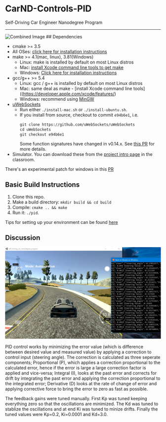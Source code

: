 # CarND-Controls-PID
Self-Driving Car Engineer Nanodegree Program

---
<img src="./pipeline_steps/step_0_original.png" width="480" alt="Combined Image"/>
## Dependencies

* cmake >= 3.5
 * All OSes: [click here for installation instructions](https://cmake.org/install/)
* make >= 4.1(mac, linux), 3.81(Windows)
  * Linux: make is installed by default on most Linux distros
  * Mac: [install Xcode command line tools to get make](https://developer.apple.com/xcode/features/)
  * Windows: [Click here for installation instructions](http://gnuwin32.sourceforge.net/packages/make.htm)
* gcc/g++ >= 5.4
  * Linux: gcc / g++ is installed by default on most Linux distros
  * Mac: same deal as make - [install Xcode command line tools]((https://developer.apple.com/xcode/features/)
  * Windows: recommend using [MinGW](http://www.mingw.org/)
* [uWebSockets](https://github.com/uWebSockets/uWebSockets)
  * Run either `./install-mac.sh` or `./install-ubuntu.sh`.
  * If you install from source, checkout to commit `e94b6e1`, i.e.
    ```
    git clone https://github.com/uWebSockets/uWebSockets 
    cd uWebSockets
    git checkout e94b6e1
    ```
    Some function signatures have changed in v0.14.x. See [this PR](https://github.com/udacity/CarND-MPC-Project/pull/3) for more details.
* Simulator. You can download these from the [project intro page](https://github.com/udacity/self-driving-car-sim/releases) in the classroom.

There's an experimental patch for windows in this [PR](https://github.com/udacity/CarND-PID-Control-Project/pull/3)

## Basic Build Instructions

1. Clone this repo.
2. Make a build directory: `mkdir build && cd build`
3. Compile: `cmake .. && make`
4. Run it: `./pid`. 

Tips for setting up your environment can be found [here](https://classroom.udacity.com/nanodegrees/nd013/parts/40f38239-66b6-46ec-ae68-03afd8a601c8/modules/0949fca6-b379-42af-a919-ee50aa304e6a/lessons/f758c44c-5e40-4e01-93b5-1a82aa4e044f/concepts/23d376c7-0195-4276-bdf0-e02f1f3c665d)

## Discussion
[//]: # (Image References)

[image1]: ./figure/screen-shot.jpg "Screen shot"
![alt text][image1]

PID control works by minimizing the error value (which is difference between desired value and measured value) by applying a correction to control input (steering angle). The correction is calculated as three seperate components; Proportional (P), which applies a correction proportional to the calculated error, hence if the error is large a large correction factor is applied and vice-versa; Integral (I), looks at the past error and corrects for drift by integrating the past error and applying the correction proportional to the integrated error; Derivative (D) looks at the rate of change of error and applying corrective force to bring the error to zero as fast as possible.

The feedback gains were tuned manually. First Kp was tuned keeping everything zero so that the oscillations are minimized. The Kd was tuned to stablize the oscillations and at end Ki was tuned to minize drifts. Finally the tuned values were Kp=0.2, Ki=0.0001 and Kd=3.0.

   

